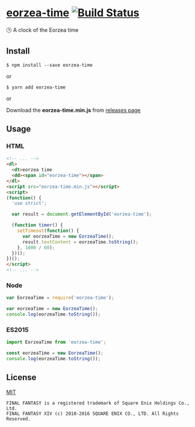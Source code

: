 # [eorzea-time](https://www.npmjs.com/package/eorzea-time) [![Build Status](https://travis-ci.org/flowercartelet/eorzea-time.svg?branch=master)](https://travis-ci.org/flowercartelet/eorzea-time)

:clock3: A clock of the Eorzea time

## Install

```console
$ npm install --save eorzea-time
```

or

```console
$ yarn add eorzea-time
```

or

Download the **eorzea-time.min.js** from [releases page](https://github.com/flowercartelet/eorzea-time/releases)

## Usage

### HTML

```html
<!-- ... -->
<dl>
  <dt>eorzea time
  <dd><span id="eorzea-time"></span>
</dl>
<script src="eorzea-time.min.js"></script>
<script>
(function() {
  'use strict';

  var result = document.getElementById('eorzea-time');

  (function timer() {
    setTimeout(function() {
      var eorzeaTime = new EorzeaTime();
      result.textContent = eorzeaTime.toString();
    }, 1000 / 60);
  })();
})();
</script>
<!-- ... -->
```

### Node

```javascript
var EorzeaTime = require('eorzea-time');

var eorzeaTime = new EorzeaTime();
console.log(eorzeaTime.toString());
```

### ES2015

```javascript
import EorzeaTime from 'eorzea-time';

const eorzeaTime = new EorzeaTime();
console.log(eorzeaTime.toString());
```

## License

[MIT](LICENSE)

```plain
FINAL FANTASY is a registered trademark of Square Enix Holdings Co., Ltd.
FINAL FANTASY XIV (c) 2010-2016 SQUARE ENIX CO., LTD. All Rights Reserved.
```
